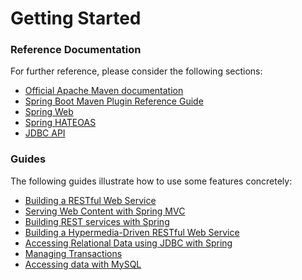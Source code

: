 # Getting Started

### Reference Documentation
For further reference, please consider the following sections:

* [Official Apache Maven documentation](https://maven.apache.org/guides/index.html)
* [Spring Boot Maven Plugin Reference Guide](https://docs.spring.io/spring-boot/docs/2.1.9.RELEASE/maven-plugin/)
* [Spring Web](https://docs.spring.io/spring-boot/docs/2.1.9.RELEASE/reference/htmlsingle/#boot-features-developing-web-applications)
* [Spring HATEOAS](https://docs.spring.io/spring-boot/docs/2.1.9.RELEASE/reference/htmlsingle/#boot-features-spring-hateoas)
* [JDBC API](https://docs.spring.io/spring-boot/docs/2.1.9.RELEASE/reference/htmlsingle/#boot-features-sql)

### Guides
The following guides illustrate how to use some features concretely:

* [Building a RESTful Web Service](https://spring.io/guides/gs/rest-service/)
* [Serving Web Content with Spring MVC](https://spring.io/guides/gs/serving-web-content/)
* [Building REST services with Spring](https://spring.io/guides/tutorials/bookmarks/)
* [Building a Hypermedia-Driven RESTful Web Service](https://spring.io/guides/gs/rest-hateoas/)
* [Accessing Relational Data using JDBC with Spring](https://spring.io/guides/gs/relational-data-access/)
* [Managing Transactions](https://spring.io/guides/gs/managing-transactions/)
* [Accessing data with MySQL](https://spring.io/guides/gs/accessing-data-mysql/)


